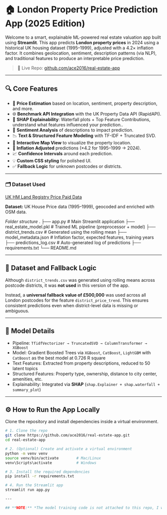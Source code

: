 # 🏠 London Property Price Prediction App (2025 Edition)

Welcome to a smart, explainable ML-powered real estate valuation app built using **Streamlit**. This app predicts **London property prices** in 2024 using a historical UK housing dataset (1995–1999), adjusted with a 4.2× inflation factor. It combines geolocation, sentiment, description patterns (via NLP), and traditional features to produce an interpretable price prediction.

> 🚀 Live Repo: [github.com/ace2016/real-estate-app](https://github.com/ace2016/real-estate-app)

---

## 🔍 Core Features

- 🔢 **Price Estimation** based on location, sentiment, property description, and more.
- 🌐 **Benchmark API Integration** with the UK Property Data API (RapidAPI).
- 🧠 **SHAP Explainability**: Waterfall plots + Top Feature Contributions, understand what features influenced your prediction..
- 📝 **Sentiment Analysis** of descriptions to impact prediction.
- 📉 **Text & Structured Feature Modeling** with TF-IDF + Truncated SVD.
- 📍 **Interactive Map View** to visualize the property location.
- 🧮 **Inflation Adjusted** predictions (×4.2 for 1995–1999 → 2024).
- 📈 **Confidence Intervals** around each prediction.
- 💡 **Custom CSS styling** for polished UI.
- ✅ **Fallback Logic** for unknown postcodes or districts.

---

### 🗂️ Dataset Used

[UK HM Land Registry Price Paid Data](https://www.gov.uk/guidance/about-the-price-paid-data)

**Dataset:** UK House Price data (1995–1999), geocoded and enriched with OSM data.

*Folder structure*
.
├── app.py                      # Main Streamlit application
├── real_estate_model.pkl       # Trained ML pipeline (preprocessor + model)
├── district_trends.csv         # Generated using the rolling mean
├── model_metadata.json         # Inflation factor, expected features, training years
├── predictions_log.csv         # Auto-generated log of predictions
├── requirements.txt
└── README.md

---

## 📂 Dataset and Fallback Logic

Although `district_trends.csv` was generated using rolling means across postcode districts, it was **not used** in this version of the app.

Instead, a **universal fallback value of £500,000** was used across all London postcodes for the feature `district_price_trend`. This ensures consistent predictions even when district-level data is missing or ambiguous.

---

## 🧠 Model Details

- Pipeline: `TfidfVectorizer → TruncatedSVD → ColumnTransformer → XGBoost`
- Model: Gradient Boosted Trees via `XGBoost`, `CatBoost`, `LightGBM` with `CatBoost` as the best model at 0.726 R square
- Text Features: Extracted from property descriptions, reduced to 50 latent topics
- Structured Features: Property type, ownership, distance to city center, amenities, etc.
- Explainability: Integrated via **SHAP** (`shap.Explainer + shap.waterfall + summary_plot`)

---

## ⚙️ How to Run the App Locally

Clone the repository and install dependencies inside a virtual environment.

```bash
# 1. Clone the repo
git clone https://github.com/ace2016/real-estate-app.git
cd real-estate-app

# 2. (Optional) Create and activate a virtual environment
python -m venv venv
source venv/bin/activate        # Mac/Linux
venv\Scripts\activate           # Windows

# 3. Install the required dependencies
pip install -r requirements.txt

# 4. Run the Streamlit app
streamlit run app.py

---

## **NOTE:** *The model training code is not attached to this repo, I will upload that at a later date. Alongside the enriched dataset of 1M records.*
